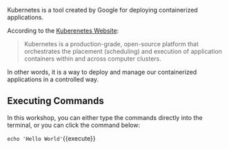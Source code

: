 Kubernetes is a tool created by Google for deploying containerized applications.

According to the [Kuberenetes Website](https://kubernetes.io/docs/tutorials/kubernetes-basics/create-cluster/cluster-intro/):

> Kubernetes is a production-grade, open-source platform that orchestrates the placement (scheduling) and execution of application containers within and across computer clusters.

In other words, it is a way to deploy and manage our containerized applications in a controlled way.

## Executing Commands

In this workshop, you can either type the commands directly into the terminal, or you can click the command below:

`echo 'Hello World'`{{execute}}
